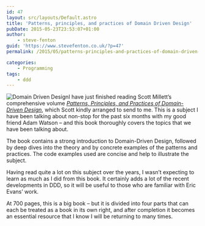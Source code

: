 ```yaml
---
id: 47
layout: src/layouts/Default.astro
title: 'Patterns, principles, and practices of Domain Driven Design'
pubDate: 2015-05-23T23:53:07+01:00
author:
    - steve-fenton
guid: 'https://www.stevefenton.co.uk/?p=47'
permalink: /2015/05/patterns-principles-and-practices-of-domain-driven-design/

categories:
    - Programming
tags:
    - ddd
---
```


![Domain Driven Design](https://www.stevefenton.co.uk/wp-content/uploads/2015/07/domain-driven-design-225x300.jpg)I have just finished reading Scott Millett’s comprehensive volume [*Patterns, Principles, and Practices of Domain-Driven Design*](http://www.wrox.com/WileyCDA/WroxTitle/Patterns-Principles-and-Practices-of-Domain-Driven-Design.productCd-1118714709.html), which Scott kindly arranged to send to me. This is a subject I have been talking about non-stop for the past six months with my good friend Adam Watson – and this book thoroughly covers the topics that we have been talking about.

The book contains a strong introduction to Domain-Driven Design, followed by deep dives into the theory and by concrete examples of the patterns and practices. The code examples used are concise and help to illustrate the subject.

Having read quite a lot on this subject over the years, I wasn’t expecting to learn as much as I did from this book. It certainly adds a lot of the recent developments in DDD, so it will be useful to those who are familiar with Eric Evans’ work.

At 700 pages, this is a big book – but it is divided into four parts that can each be treated as a book in its own right, and after completion it becomes an essential resource that I know I will be returning to many times.